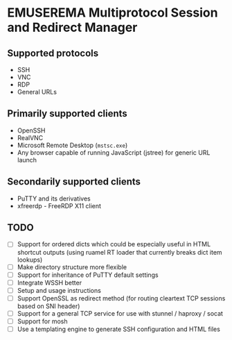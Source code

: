 # EMUSEREMA Multiprotocol Session and Redirect Manager

## Supported protocols

- SSH
- VNC
- RDP
- General URLs

## Primarily supported clients

- OpenSSH
- RealVNC
- Microsoft Remote Desktop (`mstsc.exe`)
- Any browser capable of running JavaScript (jstree) for generic URL launch

## Secondarily supported clients

- PuTTY and its derivatives
- xfreerdp - FreeRDP X11 client

## TODO

- [ ] Support for ordered dicts which could be especially useful in HTML shortcut outputs (using ruamel RT loader that currently breaks dict item lookups)
- [ ] Make directory structure more flexible
- [ ] Support for inheritance of PuTTY default settings
- [ ] Integrate WSSH better
- [ ] Setup and usage instructions
- [ ] Support OpenSSL as redirect method (for routing cleartext TCP sessions based on SNI header)
- [ ] Support for a general TCP service for use with stunnel / haproxy / socat
- [ ] Support for mosh
- [ ] Use a templating engine to generate SSH configuration and HTML files
